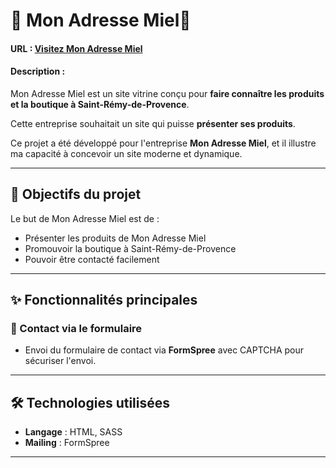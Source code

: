 # 📌 Mon Adresse Miel🍯

#### URL : [Visitez Mon Adresse Miel](https://monadressemiel.webilys.fr/)

#### Description :

Mon Adresse Miel est un site vitrine conçu pour **faire connaître les produits et la boutique à Saint-Rémy-de-Provence**.

Cette entreprise souhaitait un site qui puisse **présenter ses produits**. 

Ce projet a été développé pour l'entreprise **Mon Adresse Miel**, et il illustre ma capacité à concevoir un site moderne et dynamique.

---

## 🌟 Objectifs du projet

Le but de Mon Adresse Miel est de : 

- Présenter les produits de Mon Adresse Miel
- Promouvoir la boutique à Saint-Rémy-de-Provence
- Pouvoir être contacté facilement

---

## ✨ Fonctionnalités principales

### 📨 Contact via le formulaire
- Envoi du formulaire de contact via **FormSpree** avec CAPTCHA pour sécuriser l'envoi. 

---

## 🛠️ Technologies utilisées

- **Langage** : HTML, SASS 
- **Mailing** : FormSpree 

---